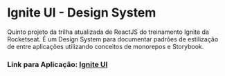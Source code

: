 # Ignite UI - Design System
Quinto projeto da trilha atualizada de ReactJS do treinamento Ignite da Rocketseat.
É um Design System para documentar padrões de estilização de entre aplicações utilizando conceitos de monorepos e Storybook.

### Link para Aplicação: [Ignite UI](https://luca-merighi.github.io/Ignite-UI-Design-System/?path=/story/tokens-colors--page "Ignite UI")

